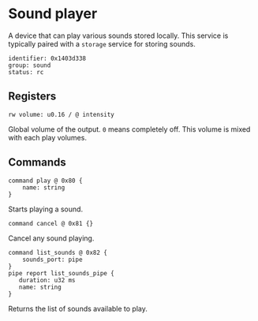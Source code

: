 # Sound player

A device that can play various sounds stored locally. This service is typically paired with a ``storage`` service for storing sounds.

    identifier: 0x1403d338
    group: sound
    status: rc

## Registers

    rw volume: u0.16 / @ intensity

Global volume of the output. ``0`` means completely off. This volume is mixed with each play volumes.

## Commands

    command play @ 0x80 {
        name: string
    }

Starts playing a sound.

    command cancel @ 0x81 {}

Cancel any sound playing.

    command list_sounds @ 0x82 {
        sounds_port: pipe
    }
    pipe report list_sounds_pipe {
       duration: u32 ms
       name: string
    }

Returns the list of sounds available to play.
